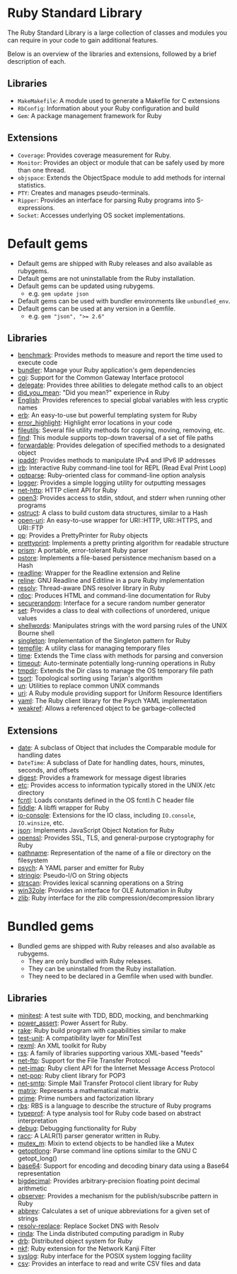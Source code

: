 # Ruby Standard Library

The Ruby Standard Library is a large collection of classes and modules you can
require in your code to gain additional features.

Below is an overview of the libraries and extensions, followed by a brief description
of each.

## Libraries

- `MakeMakefile`: A module used to generate a Makefile for C extensions
- `RbConfig`: Information about your Ruby configuration and build
- `Gem`: A package management framework for Ruby

## Extensions

- `Coverage`: Provides coverage measurement for Ruby.
- `Monitor`: Provides an object or module that can be safely used by more than one thread.
- `objspace`: Extends the ObjectSpace module to add methods for internal statistics.
- `PTY`: Creates and manages pseudo-terminals.
- `Ripper`: Provides an interface for parsing Ruby programs into S-expressions.
- `Socket`: Accesses underlying OS socket implementations.

# Default gems

- Default gems are shipped with Ruby releases and also available as rubygems.
- Default gems are not uninstallable from the Ruby installation.
- Default gems can be updated using rubygems.
    - e.g. `gem update json`
- Default gems can be used with bundler environments like `unbundled_env`.
- Default gems can be used at any version in a Gemfile.
    - e.g. `gem "json", ">= 2.6"`

## Libraries

- [benchmark]: Provides methods to measure and report the time used to execute code
- [bundler]: Manage your Ruby application's gem dependencies
- [cgi]: Support for the Common Gateway Interface protocol
- [delegate]: Provides three abilities to delegate method calls to an object
- [did_you_mean]: "Did you mean?" experience in Ruby
- [English]: Provides references to special global variables with less cryptic names
- [erb]: An easy-to-use but powerful templating system for Ruby
- [error_highlight]: Highlight error locations in your code
- [fileutils]: Several file utility methods for copying, moving, removing, etc.
- [find]: This module supports top-down traversal of a set of file paths
- [forwardable]: Provides delegation of specified methods to a designated object
- [ipaddr]: Provides methods to manipulate IPv4 and IPv6 IP addresses
- [irb]: Interactive Ruby command-line tool for REPL (Read Eval Print Loop)
- [optparse]: Ruby-oriented class for command-line option analysis
- [logger]: Provides a simple logging utility for outputting messages
- [net-http]: HTTP client API for Ruby
- [open3]: Provides access to stdin, stdout, and stderr when running other programs
- [ostruct]: A class to build custom data structures, similar to a Hash
- [open-uri]: An easy-to-use wrapper for URI::HTTP, URI::HTTPS, and URI::FTP
- [pp]: Provides a PrettyPrinter for Ruby objects
- [prettyprint]: Implements a pretty printing algorithm for readable structure
- [prism]: A portable, error-tolerant Ruby parser
- [pstore]: Implements a file-based persistence mechanism based on a Hash
- [readline]: Wrapper for the Readline extension and Reline
- [reline]: GNU Readline and Editline in a pure Ruby implementation
- [resolv]: Thread-aware DNS resolver library in Ruby
- [rdoc]: Produces HTML and command-line documentation for Ruby
- [securerandom]: Interface for a secure random number generator
- [set]: Provides a class to deal with collections of unordered, unique values
- [shellwords]: Manipulates strings with the word parsing rules of the UNIX Bourne shell
- [singleton]: Implementation of the Singleton pattern for Ruby
- [tempfile]: A utility class for managing temporary files
- [time]: Extends the Time class with methods for parsing and conversion
- [timeout]: Auto-terminate potentially long-running operations in Ruby
- [tmpdir]: Extends the Dir class to manage the OS temporary file path
- [tsort]: Topological sorting using Tarjan's algorithm
- [un]: Utilities to replace common UNIX commands
- [uri]: A Ruby module providing support for Uniform Resource Identifiers
- [yaml]: The Ruby client library for the Psych YAML implementation
- [weakref]: Allows a referenced object to be garbage-collected

## Extensions

- [date]: A subclass of Object that includes the Comparable module for handling dates
- `DateTime`: A subclass of Date for handling dates, hours, minutes, seconds, and offsets
- [digest]: Provides a framework for message digest libraries
- [etc]: Provides access to information typically stored in the UNIX /etc directory
- [fcntl]: Loads constants defined in the OS fcntl.h C header file
- [fiddle]: A libffi wrapper for Ruby
- [io-console]: Extensions for the IO class, including `IO.console`, `IO.winsize`, etc.
- [json]: Implements JavaScript Object Notation for Ruby
- [openssl]: Provides SSL, TLS, and general-purpose cryptography for Ruby
- [pathname]: Representation of the name of a file or directory on the filesystem
- [psych]: A YAML parser and emitter for Ruby
- [stringio]: Pseudo-I/O on String objects
- [strscan]: Provides lexical scanning operations on a String
- [win32ole]: Provides an interface for OLE Automation in Ruby
- [zlib]: Ruby interface for the zlib compression/decompression library

# Bundled gems

- Bundled gems are shipped with Ruby releases and also available as rubygems.
    - They are only bundled with Ruby releases.
    - They can be uninstalled from the Ruby installation.
    - They need to be declared in a Gemfile when used with bundler.

## Libraries

- [minitest]: A test suite with TDD, BDD, mocking, and benchmarking
- [power_assert]: Power Assert for Ruby.
- [rake]: Ruby build program with capabilities similar to make
- [test-unit]: A compatibility layer for MiniTest
- [rexml]: An XML toolkit for Ruby
- [rss]: A family of libraries supporting various XML-based "feeds"
- [net-ftp]: Support for the File Transfer Protocol
- [net-imap]: Ruby client API for the Internet Message Access Protocol
- [net-pop]: Ruby client library for POP3
- [net-smtp]: Simple Mail Transfer Protocol client library for Ruby
- [matrix]: Represents a mathematical matrix.
- [prime]: Prime numbers and factorization library
- [rbs]: RBS is a language to describe the structure of Ruby programs
- [typeprof]: A type analysis tool for Ruby code based on abstract interpretation
- [debug]: Debugging functionality for Ruby
- [racc]: A LALR(1) parser generator written in Ruby.
- [mutex_m]: Mixin to extend objects to be handled like a Mutex
- [getoptlong]: Parse command line options similar to the GNU C getopt_long()
- [base64]: Support for encoding and decoding binary data using a Base64 representation
- [bigdecimal]: Provides arbitrary-precision floating point decimal arithmetic
- [observer]: Provides a mechanism for the publish/subscribe pattern in Ruby
- [abbrev]: Calculates a set of unique abbreviations for a given set of strings
- [resolv-replace]: Replace Socket DNS with Resolv
- [rinda]: The Linda distributed computing paradigm in Ruby
- [drb]: Distributed object system for Ruby
- [nkf]: Ruby extension for the Network Kanji Filter
- [syslog]: Ruby interface for the POSIX system logging facility
- [csv]: Provides an interface to read and write CSV files and data

[abbrev]: https://github.com/ruby/abbrev
[base64]: https://github.com/ruby/base64
[benchmark]: https://github.com/ruby/benchmark
[bigdecimal]: https://github.com/ruby/bigdecimal
[bundler]: https://github.com/rubygems/rubygems
[cgi]: https://github.com/ruby/cgi
[csv]: https://github.com/ruby/csv
[date]: https://github.com/ruby/date
[debug]: https://github.com/ruby/debug
[delegate]: https://github.com/ruby/delegate
[did_you_mean]: https://github.com/ruby/did_you_mean
[digest]: https://github.com/ruby/digest
[drb]: https://github.com/ruby/drb
[English]: https://github.com/ruby/English
[erb]: https://github.com/ruby/erb
[error_highlight]: https://github.com/ruby/error_highlight
[etc]: https://github.com/ruby/etc
[fcntl]: https://github.com/ruby/fcntl
[fiddle]: https://github.com/ruby/fiddle
[fileutils]: https://github.com/ruby/fileutils
[find]: https://github.com/ruby/find
[forwardable]: https://github.com/ruby/forwardable
[getoptlong]: https://github.com/ruby/getoptlong
[io-console]: https://github.com/ruby/io-console
[ipaddr]: https://github.com/ruby/ipaddr
[irb]: https://github.com/ruby/irb
[json]: https://github.com/ruby/json
[logger]: https://github.com/ruby/logger
[matrix]: https://github.com/ruby/matrix
[minitest]: https://github.com/seattlerb/minitest
[mutex_m]: https://github.com/ruby/mutex_m
[net-ftp]: https://github.com/ruby/net-ftp
[net-http]: https://github.com/ruby/net-http
[net-imap]: https://github.com/ruby/net-imap
[net-pop]: https://github.com/ruby/net-pop
[net-smtp]: https://github.com/ruby/net-smtp
[nkf]: https://github.com/ruby/nkf
[observer]: https://github.com/ruby/observer
[open-uri]: https://github.com/ruby/open-uri
[open3]: https://github.com/ruby/open3
[openssl]: https://github.com/ruby/openssl
[optparse]: https://github.com/ruby/optparse
[ostruct]: https://github.com/ruby/ostruct
[pathname]: https://github.com/ruby/pathname
[power_assert]: https://github.com/ruby/power_assert
[pp]: https://github.com/ruby/pp
[prettyprint]: https://github.com/ruby/prettyprint
[prime]: https://github.com/ruby/prime
[prism]: https://github.com/ruby/prism
[pstore]: https://github.com/ruby/pstore
[psych]: https://github.com/ruby/psych
[racc]: https://github.com/ruby/racc
[rake]: https://github.com/ruby/rake
[rbs]: https://github.com/ruby/rbs
[rdoc]: https://github.com/ruby/rdoc
[readline]: https://github.com/ruby/readline
[reline]: https://github.com/ruby/reline
[resolv-replace]: https://github.com/ruby/resolv-replace
[resolv]: https://github.com/ruby/resolv
[rexml]: https://github.com/ruby/rexml
[rinda]: https://github.com/ruby/rinda
[rss]: https://github.com/ruby/rss
[securerandom]: https://github.com/ruby/securerandom
[set]: https://github.com/ruby/set
[shellwords]: https://github.com/ruby/shellwords
[singleton]: https://github.com/ruby/singleton
[stringio]: https://github.com/ruby/stringio
[strscan]: https://github.com/ruby/strscan
[syslog]: https://github.com/ruby/syslog
[tempfile]: https://github.com/ruby/tempfile
[test-unit]: https://github.com/test-unit/test-unit
[time]: https://github.com/ruby/time
[timeout]: https://github.com/ruby/timeout
[tmpdir]: https://github.com/ruby/tmpdir
[tsort]: https://github.com/ruby/tsort
[typeprof]: https://github.com/ruby/typeprof
[un]: https://github.com/ruby/un
[uri]: https://github.com/ruby/uri
[weakref]: https://github.com/ruby/weakref
[win32ole]: https://github.com/ruby/win32ole
[yaml]: https://github.com/ruby/yaml
[zlib]: https://github.com/ruby/zlib
